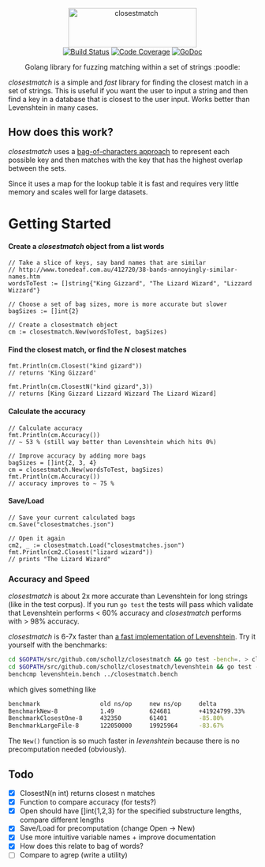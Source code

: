 
<p align="center">
<img
    src="logo.png"
    width="260" height="80" border="0" alt="closestmatch">
<br>
<a href="https://travis-ci.org/schollz/closestmatch"><img src="https://img.shields.io/travis/schollz/closestmatch.svg?style=flat-square" alt="Build Status"></a>
<a href="http://gocover.io/github.com/schollz/closestmatch"><img src="https://img.shields.io/badge/coverage-98%25-brightgreen.svg?style=flat-square" alt="Code Coverage"></a>
<a href="https://godoc.org/github.com/schollz/closestmatch"><img src="https://img.shields.io/badge/api-reference-blue.svg?style=flat-square" alt="GoDoc"></a>
</p>

<p align="center">Golang library for fuzzing matching within a set of strings :poodle:</a></p>

*closestmatch* is a simple and *fast* library for finding the closest match in a set of strings. This is useful if you want the user to input a string and then find a key in a database that is closest to the user input. Works better than Levenshtein in many cases.

## How does this work?

*closestmatch* uses a [bag-of-characters approach](https://en.wikipedia.org/wiki/Bag-of-words_model) to represent each possible key and then matches with the key that has the highest overlap between the sets.

Since it uses a map for the lookup table it is fast and requires very little memory and scales well for large datasets.

Getting Started
===============

####  Create a *closestmatch* object from a list words

```golang
// Take a slice of keys, say band names that are similar
// http://www.tonedeaf.com.au/412720/38-bands-annoyingly-similar-names.htm
wordsToTest := []string{"King Gizzard", "The Lizard Wizard", "Lizzard Wizzard"}

// Choose a set of bag sizes, more is more accurate but slower
bagSizes := []int{2}

// Create a closestmatch object
cm := closestmatch.New(wordsToTest, bagSizes)
```

#### Find the closest match, or find the *N* closest matches

```golang
fmt.Println(cm.Closest("kind gizard"))
// returns 'King Gizzard'

fmt.Println(cm.ClosestN("kind gizard",3))
// returns [King Gizzard Lizzard Wizzard The Lizard Wizard]
```

#### Calculate the accuracy

```golang
// Calculate accuracy
fmt.Println(cm.Accuracy())
// ~ 53 % (still way better than Levenshtein which hits 0%)

// Improve accuracy by adding more bags
bagSizes = []int{2, 3, 4}
cm = closestmatch.New(wordsToTest, bagSizes)
fmt.Println(cm.Accuracy())
// accuracy improves to ~ 75 %
```

#### Save/Load

```golang
// Save your current calculated bags
cm.Save("closestmatches.json")

// Open it again
cm2, _ := closestmatch.Load("closestmatches.json")
fmt.Println(cm2.Closest("lizard wizard"))
// prints "The Lizard Wizard"
```

### Accuracy and Speed

*closestmatch* is about 2x more accurate than Levenshtein for long strings (like in the test corpus). If you run `go test` the tests will pass which validate that Levenshtein performs < 60% accuracy and *closestmatch* performs with > 98% accuracy.

*closestmatch* is 6-7x faster than [a fast implementation of Levenshtein](https://groups.google.com/forum/#!topic/golang-nuts/YyH1f_qCZVc). Try it yourself with the benchmarks:

```bash
cd $GOPATH/src/github.com/schollz/closestmatch && go test -bench=. > closestmatch.bench
cd $GOPATH/src/github.com/schollz/closestmatch/levenshtein && go test -bench=. > levenshtein.bench
benchcmp levenshtein.bench ../closestmatch.bench
```

which gives something like

```bash
benchmark                 old ns/op     new ns/op     delta
BenchmarkNew-8            1.49          624681        +41924799.33%
BenchmarkClosestOne-8     432350        61401         -85.80%
BenchmarkLargeFile-8      122050000     19925964      -83.67%
```

The `New()` function is so much faster in *levenshtein* because there is no precomputation needed (obviously).

## Todo

- [x] ClosestN(n int) returns closest n matches
- [x] Function to compare accuracy (for tests?)
- [x] Open should have []int{1,2,3} for the specified substructure lengths, compare different lengths
- [x] Save/Load for precomputation (change Open -> New)
- [x] Use more intuitive variable names + improve documentation
- [x] How does this relate to bag of words?
- [ ] Compare to agrep (write a utility)
